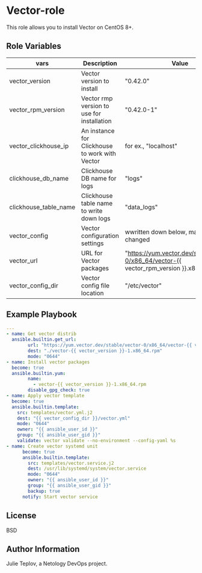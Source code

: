 Vector-role
=========

This role allows you to install Vector on CentOS 8+.

Role Variables
--------------

| vars | Description | Value | Location |
|------|------------|---|---|
| vector_version | Vector version to install | "0.42.0" | defaults/main.yml |
| vector_rpm_version | Vector rmp version to use for installation | "0.42.0-1" | defaults/main.yml |
| vector_clickhouse_ip | An instance for Clickhouse to work with Vector | for ex., "localhost" | defaults/main.yml |
| clickhouse_db_name | Clickhouse DB name for logs | "logs"  | defaults/main.yml |
| clickhouse_table_name | Clickhouse table name to write down logs | "data_logs" | defaults/main.yml |
| vector_config | Vector configuration settings | wwritten down below, may be changed | default/main.yml |
| vector_url | URL for Vector packages | "https://yum.vector.dev/stable/vector-0/x86_64/vector-{{ vector_rpm_version }}.x86_64.rpm" | vars/main.yml |
| vector_config_dir | Vector config file location | "/etc/vector" | vars/main.yml |

Example Playbook
----------------

```yml
---
- name: Get vector distrib
  ansible.builtin.get_url:
        url: "https://yum.vector.dev/stable/vector-0/x86_64/vector-{{ vector_rpm_version }}.x86_64.rpm"
        dest: "./vector-{{ vector_version }}-1.x86_64.rpm"
        mode: "0644"
- name: Install vector packages
  become: true
  ansible.builtin.yum:
        name:
          - vector-{{ vector_version }}-1.x86_64.rpm
        disable_gpg_check: true
- name: Apply vector template
  become: true
  ansible.builtin.template:
    src: templates/vector.yml.j2
    dest: "{{ vector_config_dir }}/vector.yml"
    mode: "0644"
    owner: "{{ ansible_user_id }}"
    group: "{{ ansible_user_gid }}"
    validate: vector validate --no-environment --config-yaml %s
- name: Create vector systemd unit
      become: true
      ansible.builtin.template:
        src: templates/vector.service.j2
        dest: /usr/lib/systemd/system/vector.service
        mode: "0644"
        owner: "{{ ansible_user_id }}"
        group: "{{ ansible_user_gid }}"
        backup: true
      notify: Start vector service

```

License
-------

BSD

Author Information
------------------

Julie Teplov, a Netology DevOps project.
